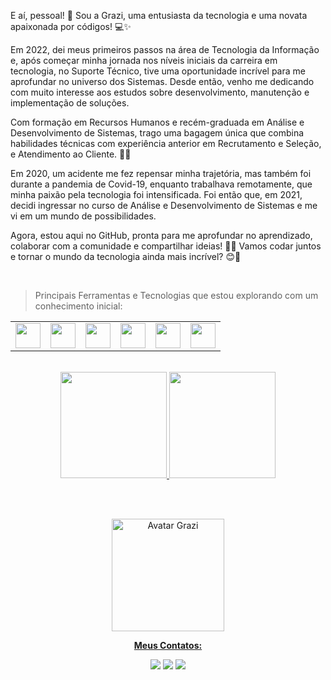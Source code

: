 E aí, pessoal! 👋 Sou a Grazi, uma entusiasta da tecnologia e uma novata apaixonada por códigos! 💻✨

Em 2022, dei meus primeiros passos na área de Tecnologia da Informação e, após começar minha jornada nos níveis iniciais da carreira em tecnologia, no Suporte Técnico, tive uma oportunidade incrível para me aprofundar no universo dos Sistemas. Desde então, venho me dedicando com muito interesse aos estudos sobre desenvolvimento, manutenção e implementação de soluções.

Com formação em Recursos Humanos e recém-graduada em Análise e Desenvolvimento de Sistemas, trago uma bagagem única que combina habilidades técnicas com experiência anterior em Recrutamento e Seleção, e Atendimento ao Cliente. 💼✨

Em 2020, um acidente me fez repensar minha trajetória, mas também foi durante a pandemia de Covid-19, enquanto trabalhava remotamente, que minha paixão pela tecnologia foi intensificada. Foi então que, em 2021, decidi ingressar no curso de Análise e Desenvolvimento de Sistemas e me vi em um mundo de possibilidades.

Agora, estou aqui no GitHub, pronta para me aprofundar no aprendizado, colaborar com a comunidade e compartilhar ideias! 💬✨ Vamos codar juntos e tornar o mundo da tecnologia ainda mais incrível? 😊🚀

<br>

>Principais Ferramentas e Tecnologias que estou explorando com um conhecimento inicial:

<table>
  <tr>
  <td><img loading="lazy" src="https://cdn.jsdelivr.net/gh/devicons/devicon@latest/icons/git/git-original.svg" width="40" height="40"/></td>
  <td><img loading="lazy" src="https://cdn.jsdelivr.net/gh/devicons/devicon@latest/icons/html5/html5-original.svg" width="40" height="40"/></td>
  <td><img loading="lazy" src="https://cdn.jsdelivr.net/gh/devicons/devicon@latest/icons/css3/css3-original.svg" width="40" height="40"/></td>
  <td><img loading="lazy" src="https://cdn.jsdelivr.net/gh/devicons/devicon@latest/icons/javascript/javascript-original.svg" width="40" height="40"/></td>
  <td><img loading="lazy" src="https://cdn.jsdelivr.net/gh/devicons/devicon@latest/icons/java/java-original.svg" width="40" height="40"/></td>
  <td><img loading="lazy" src="https://cdn.jsdelivr.net/gh/devicons/devicon@latest/icons/python/python-original.svg" width="40" height="40"/></td>
  </tr>          
</table>

<br>

<div align="center">
<a href="https://github.com/grazielle-bastos">
<img loading="lazy" height="170em" src="https://github-readme-stats.vercel.app/api/top-langs/?username=grazielle-bastos&layout=compact&langs_count=7&theme=dracula"/>
<img loading="lazy" height="170em" src="https://github-readme-stats.vercel.app/api?username=grazielle-bastos&show_icons=true&theme=dracula&include_all_commits=true&count_private=true"/>
</div>

<br><br>

<div align="center">

<img loading="lazy" src="https://private-user-images.githubusercontent.com/87940829/304782945-e980586b-ba55-466a-ae8c-0216401ecafd.jpeg?jwt=eyJhbGciOiJIUzI1NiIsInR5cCI6IkpXVCJ9.eyJpc3MiOiJnaXRodWIuY29tIiwiYXVkIjoicmF3LmdpdGh1YnVzZXJjb250ZW50LmNvbSIsImtleSI6ImtleTUiLCJleHAiOjE3MDc5MjQzMzAsIm5iZiI6MTcwNzkyNDAzMCwicGF0aCI6Ii84Nzk0MDgyOS8zMDQ3ODI5NDUtZTk4MDU4NmItYmE1NS00NjZhLWFlOGMtMDIxNjQwMWVjYWZkLmpwZWc_WC1BbXotQWxnb3JpdGhtPUFXUzQtSE1BQy1TSEEyNTYmWC1BbXotQ3JlZGVudGlhbD1BS0lBVkNPRFlMU0E1M1BRSzRaQSUyRjIwMjQwMjE0JTJGdXMtZWFzdC0xJTJGczMlMkZhd3M0X3JlcXVlc3QmWC1BbXotRGF0ZT0yMDI0MDIxNFQxNTIwMzBaJlgtQW16LUV4cGlyZXM9MzAwJlgtQW16LVNpZ25hdHVyZT01ZmE2N2E0N2QyMWYzMWM3Njk5OTNkOWJiZTZlMzZmZTdmNDA4MjllMDE1YmE0MDJmMDliYWMyM2IyYjc0YjkzJlgtQW16LVNpZ25lZEhlYWRlcnM9aG9zdCZhY3Rvcl9pZD0wJmtleV9pZD0wJnJlcG9faWQ9MCJ9.YtUXeWt_zyinzHIKo3QFJY96K-Fz19Z0bQTBf2ynLR0" height="180" alt="Avatar Grazi">

**Meus Contatos:**

<a href="www.instagram.com/gra_thay/" target="_blank"><img loading="lazy" src="https://img.shields.io/badge/-Instagram-%23E4405F?style=for-the-badge&logo=instagram&logoColor=white" target="_blank"></a>
<a href="https://www.linkedin.com/in/graziellebastos/" target="_blank"><img loading="lazy" src="https://img.shields.io/badge/-LinkedIn-%230077B5?style=for-the-badge&logo=linkedin&logoColor=white" target="_blank"></a>
<a href = "mailto:grazielle1101@gmail.com"><img loading="lazy" src="https://img.shields.io/badge/Gmail-D14836?style=for-the-badge&logo=gmail&logoColor=white" target="_blank"></a>
  
</div>

<br>
          

<!--
**grazielle-bastos/grazielle-bastos** is a ✨ _special_ ✨ repository because its `README.md` (this file) appears on your GitHub profile.

Here are some ideas to get you started:

- 🔭 I’m currently working on ...
- 🌱 I’m currently learning ...
- 👯 I’m looking to collaborate on ...
- 🤔 I’m looking for help with ...
- 💬 Ask me about ...
- 📫 How to reach me: ...
- 😄 Pronouns: ...
- ⚡ Fun fact: ...
-->
